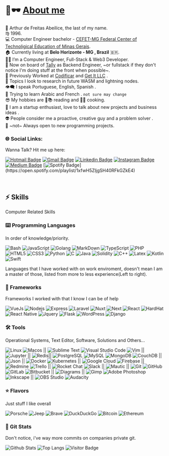 # 👋🕶️ [About me](https://github.com/afa7789)

🐍 Arthur de Freitas Abeilice, the last of my name. </br>
♍ 1996.</br>
💻 Computer Engineer bachelor - [CEFET-MG Federal Center of Technoligical Education of Minas Gerais](https://www.cefetmg.br).</br>
🏠 Currently living at __Belo Horizonte - MG , Brazil__ 🇧🇷. <br/>
👨‍💻 I’m a Computer Engineer, Full-Stack & Web3 Developer.<br/>
💼 Now on board of [Tally](https://tally.xyz) as Backend Engineer, ~or fullstack if they don't notice I'm doing stuff at the front when possible~.</br>
💸 Previously Worked at [Codificar](https://codificar.com.br) and [Get It LLC](https://get.it) .</br>
🔭 Topics I look to research in future WASM and lightning nodes.<br/>
👁️‍🗨️ I speak Portuguese, English, Spanish .</br>
💬 Trying to learn Arabic and French . `not sure may change`<br/>
😎 My hobbies are 📖📚 reading and 🍳🔪 cooking.</br>
🎩 I am a startup enthusiast, love to talk about new projects and business ideas .</br> 
👽 People consider me a proactive, creative guy and a problem solver .</br>
🍕 ~not~ Always open to new programming projects.</br>
<!-- 💳 Now on board of developers team, as Software Engineer, working with Golang and Micro-Services.</br> -->

### 🌐 Social Links:

Wanna Talk? Hit me up here:

[![Hotmail Badge](https://img.shields.io/badge/-arthurabeilice@hotmail.com-darkblue?style=flat-square&logo=Microsoft-Outlook&logoColor=white&link=mailto:arthurabeilice@hotmail.com)](mailto:arthurabeilice@hotmail.com)
[![Gmail Badge](https://img.shields.io/badge/-afa7789@gmail.com-c14438?style=flat-square&logo=Gmail&logoColor=white&link=mailto:afa7789@gmail.com)](mailto:afa7789@gmail.com)
[![Linkedin Badge](https://img.shields.io/badge/-arthur-blue?style=flat-square&logo=Linkedin&logoColor=white&link=https://www.linkedin.com/in/arthur-abeilice/)](https://www.linkedin.com/in/arthur-abeilice/)
[![Instagram Badge](https://img.shields.io/badge/-afabeilice-8a3ab9?style=flat-square&logo=instagram&logoColor=white&link=https://instagram.com/afabeilice/)](https://instagram.com/afabeilice)
[![Medium Badge](https://img.shields.io/badge/-@afa7789-black?style=flat-square&labelColor=000000&logo=Medium&link=https://medium.com/@afa7789/)](https://medium.com/@afa7789)
[![Spotify Badge](https://img.shields.io/badge/-Brazilian%20Playlist-1DB954?style=flat-square&logo=Spotify&logoColor=white&link=[mailto:arthurabeilice@hotmail.com](https://open.spotify.com/playlist/1xfwH5ZljgSH40RFkGZkE4))](https://open.spotify.com/playlist/1xfwH5ZljgSH40RFkGZkE4)
<!-- [![Youtube Badge](https://img.shields.io/badge/-koolkanna-darkred?style=flat-square&logo=youtube&logoColor=white&link=https://www.youtube.com/c/koolkanna)](https://www.youtube.com/c/koolkanna) -->

</br>

## ⚡ Skills
Computer Related Skills

### ⌨️ Programming Languages
In order of knowledge/priority.

![Bash](https://img.shields.io/badge/-Bash-black?style=for-the-badge&logo=gnubash)
![JavaScript](https://img.shields.io/badge/-JavaScript-black?style=for-the-badge&logo=javascript)
![Golang](https://img.shields.io/badge/-Golang-black?style=for-the-badge&logo=Go)
![MarkDown](https://img.shields.io/badge/-Markdown-black?style=for-the-badge&logo=markdown)
![TypeScript](https://img.shields.io/badge/-TypeScript-black?style=for-the-badge&logo=typescript)
![PHP](https://img.shields.io/badge/-PHP-black?style=for-the-badge&logo=php)
![HTML5](https://img.shields.io/badge/-HTML5-black?style=for-the-badge&logo=html5)
![CSS3](https://img.shields.io/badge/-CSS3-black?style=for-the-badge&logo=css3)
![Python](https://img.shields.io/badge/-Python-black?style=for-the-badge&logo=Python)
![C](https://img.shields.io/badge/-C-black?style=for-the-badge&logo=c)
![Java](https://img.shields.io/badge/-Java-black?style=for-the-badge&logo=java)
![Solidity](https://img.shields.io/badge/-Solidity-black?style=for-the-badge&logo=solidity)
![C++](https://img.shields.io/badge/-C++-black?style=for-the-badge&logo=cplusplus)
![Latex](https://img.shields.io/badge/-Latex-black?style=for-the-badge&logo=Latex)
![Kotlin](https://img.shields.io/badge/-kotlin-black?style=for-the-badge&logo=kotlin)
![Swift](https://img.shields.io/badge/-Swift-black?style=for-the-badge&logo=Swift)

Languages that I have worked with on work enviroment, doesn't mean I am a master of those, listed from more to less experience(Left to right).

### 🧠 Frameworks
Frameworks I worked with that I know I can be of help

![VueJs](https://img.shields.io/badge/-VueJs-black?style=for-the-badge&logo=vuedotjs)
![Nodejs](https://img.shields.io/badge/-Nodejs-black?style=for-the-badge&logo=Node.js)
![Express](https://img.shields.io/badge/-Express-black?style=for-the-badge&logo=express)
![Laravel](https://img.shields.io/badge/-Laravel-black?style=for-the-badge&logo=laravel)
![Nuxt](https://img.shields.io/badge/-Nuxt-black?style=for-the-badge&logo=nuxtdotjs)
![Next](https://img.shields.io/badge/-Next-black?style=for-the-badge&logo=nextdotjs)
![React](https://img.shields.io/badge/-React-black?style=for-the-badge&logo=react&logoColor=orange)
![HardHat](https://img.shields.io/badge/-HardHat-black?style=for-the-badge&logo=ethereum&logoColor=yellow)
![React Native](https://img.shields.io/badge/-React%20Native-black?style=for-the-badge&logo=react)
![Jquery](https://img.shields.io/badge/-Jquery-black?style=for-the-badge&logo=jquery)
![Flask](https://img.shields.io/badge/-Flask-black?style=for-the-badge&logo=flask)
![WordPress](https://img.shields.io/badge/-WordPress-black?style=for-the-badge&logo=WordPress)
![Django](https://img.shields.io/badge/-Django-black?style=for-the-badge&logo=django&logoColor=orange)

### 🛠️ Tools
Operational Systems, Text Editor, Software, Solutions and Others...

![Linux](https://img.shields.io/badge/-Linux-black?style=for-the-badge&logo=linux)
![Macos](https://img.shields.io/badge/-Macos-black?style=for-the-badge&logo=apple) || 
![Sublime Text](https://img.shields.io/badge/-Sublime%20Text-black?style=for-the-badge&logo=sublimetext)
![Visual Studio Code](https://img.shields.io/badge/-Visual%20Studio%20Code-black?style=for-the-badge&logo=visualstudiocode)
![Vim](https://img.shields.io/badge/-Vim-black?style=for-the-badge&logo=vim)
 ||
![Jupyter](https://img.shields.io/badge/-Jupyter-black?style=for-the-badge&logo=jupyter)
 ||
![Redis](https://img.shields.io/badge/-Redis-black?style=for-the-badge&logo=Redis)||
![PostgreSQL](https://img.shields.io/badge/-PostgreSQL-black?style=for-the-badge&logo=postgresql)
![MySQL](https://img.shields.io/badge/-MySQL-black?style=for-the-badge&logo=mysql)
![MongoDB](https://img.shields.io/badge/-MongoDB-black?style=for-the-badge&logo=mongodb)
![CouchDB](https://img.shields.io/badge/-Couchdb-black?style=for-the-badge&logo=apachecouchdb)
||
![Json](https://img.shields.io/badge/-Json-black?style=for-the-badge&logo=json)
 ||
![Docker](https://img.shields.io/badge/-Docker-black?style=for-the-badge&logo=docker)
![Kubernetes](https://img.shields.io/badge/-Kubernetes-black?style=for-the-badge&logo=kubernetes)
 ||
![Google Cloud](https://img.shields.io/badge/Google%20Cloud-black?style=for-the-badge&logo=google-cloud)
![Firebase](https://img.shields.io/badge/Firebase-black?style=for-the-badge&logo=firebase)
 ||
![Redmine](https://img.shields.io/badge/-Redmine-black?style=for-the-badge&logo=redmine)
![Trello](https://img.shields.io/badge/-Trello-black?style=for-the-badge&logo=trello)
||
![Rocket Chat](https://img.shields.io/badge/-Rocket%20Chat-black?style=for-the-badge&logo=rocketdotchat)
![Slack](https://img.shields.io/badge/-Slack-black?style=for-the-badge&logo=slack)
||
![Mautic](https://img.shields.io/badge/-Mautic-black?style=for-the-badge&logo=mautic)
 ||
![Git](https://img.shields.io/badge/-Git-black?style=for-the-badge&logo=git)
![GitHub](https://img.shields.io/badge/-GitHub-black?style=for-the-badge&logo=github)
![GitLab](https://img.shields.io/badge/-GitLab-black?style=for-the-badge&logo=gitlab)
![Bitbucket](https://img.shields.io/badge/-Bitbucket-black?style=for-the-badge&logo=bitbucket)
 ||
![Diagrams](https://img.shields.io/badge/-Diagrams(UML)-black?style=for-the-badge&logo=diagrams.net)
 ||
![Gimp](https://img.shields.io/badge/-Gimp-black?style=for-the-badge&logo=gimp)
![Adobe Photoshop](https://img.shields.io/badge/-Adobe%20Photoshop-black?style=for-the-badge&logo=adobephotoshop)
![Inkscape](https://img.shields.io/badge/-Inkscape-black?style=for-the-badge&logo=inkscape)
 ||
![OBS Studio](https://img.shields.io/badge/-OBS%20Studio-black?style=for-the-badge&logo=obsstudio)
![Audacity](https://img.shields.io/badge/-Audacity-black?style=for-the-badge&logo=audacity)

### ⭐ Flavors
Just stuff I like overall

![Porsche](https://img.shields.io/badge/-Porsche-black?style=for-the-badge&logo=porsche)
![Jeep](https://img.shields.io/badge/-Jeep-black?style=for-the-badge&logo=jeep)
![Brave](https://img.shields.io/badge/-Brave-black?style=for-the-badge&logo=Brave)
![DuckDuckGo](https://img.shields.io/badge/-Duck%20Duck%20Go-black?style=for-the-badge&logo=duckduckgo)
![Bitcoin](https://img.shields.io/badge/-Bitcoin-black?style=for-the-badge&logo=bitcoin)
![Ethereum](https://img.shields.io/badge/-Ethereum-black?style=for-the-badge&logo=Ethereum)


### 🧿 Git Stats

Don't notice, i've way more commits on companies private git.


![Github Stats](https://github-readme-stats.vercel.app/api?username=afa7789&count_private=true&show_icons=true&include_all_commits=true&exclude_repo=meow-au-cefet-games,college-python-showcase,TP_JogosDigitais,Compiladores,laravue-login-template,cefet-games-classes)
![Top Langs](https://github-readme-stats.vercel.app/api/top-langs/?username=afa7789t&exclude_repo=meow-au-cefet-games,college-python-showcase,TP_JogosDigitais,Compiladores,laravue-login-template,cefet-games-classes&layout=compact)
![Visitor Badge](https://visitor-badge.laobi.icu/badge?page_id=afa7789.afa7789)
